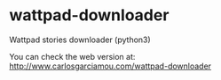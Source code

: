# wattpad-downloader
Wattpad stories downloader (python3)

You can check the web version at: http://www.carlosgarciamou.com/wattpad-downloader
